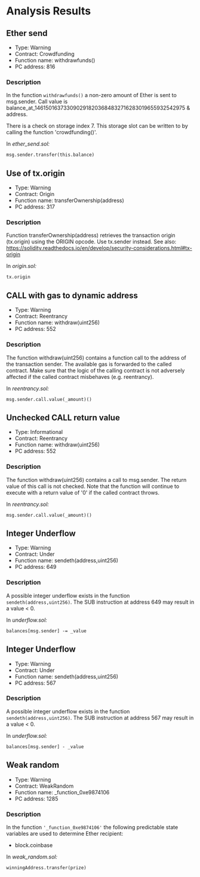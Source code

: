 # Analysis Results
## Ether send
- Type: Warning
- Contract: Crowdfunding
- Function name: withdrawfunds()
- PC address: 816

### Description
In the function `withdrawfunds()` a non-zero amount of Ether is sent to msg.sender.
Call value is balance_at_1461501637330902918203684832716283019655932542975 & address.

There is a check on storage index 7. This storage slot can be written to by calling the function 'crowdfunding()'.

In *ether_send.sol:*

```
msg.sender.transfer(this.balance)
```
## Use of tx.origin
- Type: Warning
- Contract: Origin
- Function name: transferOwnership(address)
- PC address: 317

### Description
Function transferOwnership(address) retrieves the transaction origin (tx.origin) using the ORIGIN opcode. Use tx.sender instead.
See also: https://solidity.readthedocs.io/en/develop/security-considerations.html#tx-origin

In *origin.sol:*

```
tx.origin
```
## CALL with gas to dynamic address
- Type: Warning
- Contract: Reentrancy
- Function name: withdraw(uint256)
- PC address: 552

### Description
The function withdraw(uint256) contains a function call to the address of the transaction sender. The available gas is forwarded to the called contract. Make sure that the logic of the calling contract is not adversely affected if the called contract misbehaves (e.g. reentrancy).

In *reentrancy.sol:*

```
msg.sender.call.value(_amount)()
```
## Unchecked CALL return value
- Type: Informational
- Contract: Reentrancy
- Function name: withdraw(uint256)
- PC address: 552

### Description
The function withdraw(uint256) contains a call to msg.sender.
The return value of this call is not checked. Note that the function will continue to execute with a return value of '0' if the called contract throws.

In *reentrancy.sol:*

```
msg.sender.call.value(_amount)()
```
## Integer Underflow
- Type: Warning
- Contract: Under
- Function name: sendeth(address,uint256)
- PC address: 649

### Description
A possible integer underflow exists in the function `sendeth(address,uint256)`.
The SUB instruction at address 649 may result in a value < 0.

In *underflow.sol:*

```
balances[msg.sender] -= _value
```
## Integer Underflow
- Type: Warning
- Contract: Under
- Function name: sendeth(address,uint256)
- PC address: 567

### Description
A possible integer underflow exists in the function `sendeth(address,uint256)`.
The SUB instruction at address 567 may result in a value < 0.

In *underflow.sol:*

```
balances[msg.sender] - _value
```
## Weak random
- Type: Warning
- Contract: WeakRandom
- Function name: _function_0xe9874106
- PC address: 1285

### Description
In the function `'_function_0xe9874106'` the following predictable state variables are used to determine Ether recipient:
- block.coinbase


In *weak_random.sol:*

```
winningAddress.transfer(prize)
```

